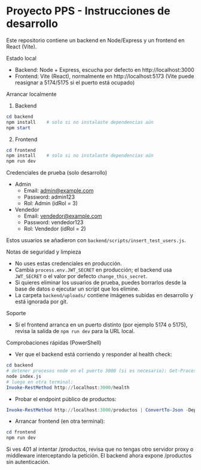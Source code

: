 # Proyecto PPS - Instrucciones de desarrollo

Este repositorio contiene un backend en Node/Express y un frontend en React (Vite).

Estado local
- Backend: Node + Express, escucha por defecto en http://localhost:3000
- Frontend: Vite (React), normalmente en http://localhost:5173 (Vite puede reasignar a 5174/5175 si el puerto está ocupado)

Arrancar localmente

1) Backend

```powershell
cd backend
npm install    # solo si no instalaste dependencias aún
npm start
```

2) Frontend

```powershell
cd frontend
npm install    # solo si no instalaste dependencias aún
npm run dev
```

Credenciales de prueba (solo desarrollo)
- Admin
  - Email: admin@example.com
  - Password: admin123
  - Rol: Admin (idRol = 3)
- Vendedor
  - Email: vendedor@example.com
  - Password: vendedor123
  - Rol: Vendedor (idRol = 2)

Estos usuarios se añadieron con `backend/scripts/insert_test_users.js`.

Notas de seguridad y limpieza
- No uses estas credenciales en producción.
- Cambia `process.env.JWT_SECRET` en producción; el backend usa `JWT_SECRET` o el valor por defecto `change_this_secret`.
- Si quieres eliminar los usuarios de prueba, puedes borrarlos desde la base de datos o ejecutar un script que los elimine.
- La carpeta `backend/uploads/` contiene imágenes subidas en desarrollo y está ignorada por git.

Soporte
- Si el frontend arranca en un puerto distinto (por ejemplo 5174 o 5175), revisa la salida de `npm run dev` para la URL local.

Comprobaciones rápidas (PowerShell)

- Ver que el backend está corriendo y responder al health check:

```powershell
cd backend
# detener procesos node en el puerto 3000 (si es necesario): Get-Process node | Stop-Process -Force
node index.js
# luego en otra terminal:
Invoke-RestMethod http://localhost:3000/health
```

- Probar el endpoint público de productos:

```powershell
Invoke-RestMethod http://localhost:3000/productos | ConvertTo-Json -Depth 4
```

- Arrancar frontend (en otra terminal):

```powershell
cd frontend
npm run dev
```

Si ves 401 al intentar /productos, revisa que no tengas otro servidor proxy o middleware interceptando la petición. El backend ahora expone /productos sin autenticación.
